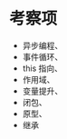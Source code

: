# 考察项

<!-- https://juejin.cn/post/6959043611161952269 -->

-   异步编程、
-   事件循环、
-   this 指向、
-   作用域、
-   变量提升、
-   闭包、
-   原型、
-   继承
